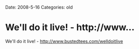 Date: 2008-5-16
Categories: old

# We'll do it live! - http://www...

We'll do it live! - http://www.bustedtees.com/welldoitlive
